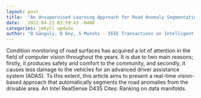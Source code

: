 ```yaml
---
layout: post
title:  "An Unsupervised Learning Approach for Road Anomaly Segmentation Using RGB-D Sensor for Advanced Driver Assistance System"
date:   2022-04-21 03:59:43 -0400
categories: jekyll update
author: "B Ganguly, D Dey, S Munshi - IEEE Transactions on Intelligent Transportation , 2022"
---
```

Condition monitoring of road surfaces has acquired a lot of attention in the field of computer vision throughout the years. It is due to two main reasons; firstly, it produces safety and comfort to the community, and secondly, it causes less damage to the vehicles for an advanced driver assistance system (ADAS). To this extent, this article aims to present a real-time vision-based approach that automatically segments the road anomalies from the drivable area. An Intel RealSense D435 Cites: Ranking on data manifolds.